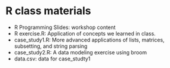 # R class materials

* R Programming Slides: workshop content
* R exercise.R: Application of concepts we learned in class. 
* case_study1.R: More advanced applications of lists, matrices, subsetting, and string parsing
* case_study2.R: A data modeling exercise using broom
* data.csv: data for case_studty1
